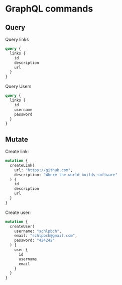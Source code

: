 # GraphQL commands

## Query

Query links

```graphql
query {
  links {
    id
    description
    url
  }
}
```

Query Users

```graphql
query {
  links {
    id
    username
    password
  }
}
```

## Mutate

Create link:

```graphql
mutation {
  createLink(
    url: "https://github.com",
    description: "Where the world builds software"
  ) {
    id
    description
    url
  }
}
```

Create user:

```graphql
mutation {
  createUser(
    username: "schlpbch",
    email: "schlpbch@gmail.com",
    password: "424242"
  ) {
    user {
      id
      username
      email
    }
  }
}
```

